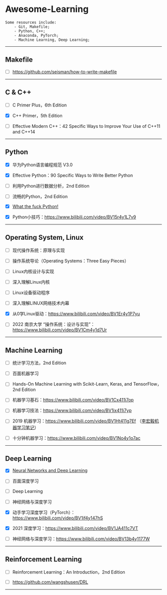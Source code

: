 

# Awesome-Learning



```
Some resources include:
	- Git, Makefile;
	- Python, C++;
	- Anaconda, PyTorch;
	- Machine Learning, Deep Learning;
```



------



## Makefile



- [ ] https://github.com/seisman/how-to-write-makefile




------



## C & C++



- [ ] C Primer Plus，6th Edition
- [x] C++ Primer，5th Edition
- [ ] Effective Modern C++：42 Specific Ways to Improve Your Use of C++11 and C++14



------



## Python



- [x] 华为Python语言编程规范 V3.0
- [x] Effective Python：90 Specific Ways to Write Better Python
- [ ] 利用Python进行数据分析，2nd Edition
- [ ] 流畅的Python，2nd Edition
- [x] [What the fuck Python! ](https://github.com/robertparley/wtfpython-cn)





- [x] Python小技巧：https://www.bilibili.com/video/BV15r4y1L7v9



------



## Operating System, Linux



- [ ] 现代操作系统：原理与实现
- [ ] 操作系统导论（Operating Systems：Three Easy Pieces）
- [ ] Linux内核设计与实现
- [ ] 深入理解Linux内核
- [ ] Linux设备驱动程序
- [ ] 深入理解LINUX网络技术内幕






- [x] 从0学Linux驱动：https://www.bilibili.com/video/BV1Er4y1P7yu
- [ ] 2022 南京大学 “操作系统：设计与实现”：https://www.bilibili.com/video/BV1Cm4y1d7Ur



------



## Machine Learning



- [ ] 统计学习方法，2nd Edition
- [ ] 百面机器学习
- [ ] Hands-On Machine Learning with Scikit-Learn, Keras, and TensorFlow，2nd Edition



- [ ] 机器学习基石：https://www.bilibili.com/video/BV1Cx411i7op
- [ ] 机器学习技法：https://www.bilibili.com/video/BV1ix411i7yp
- [ ] 2019 机器学习：https://www.bilibili.com/video/BV1Ht411g7Ef （[李宏毅机器学习笔记](https://datawhalechina.github.io/leeml-notes/#/?id=李宏毅机器学习笔记leeml-notes)）
- [ ] 十分钟机器学习：https://www.bilibili.com/video/BV1No4y1o7ac



------



## Deep Learning



- [x] [Neural Networks and Deep Learning](http://neuralnetworksanddeeplearning.com/index.html)
- [ ] 百面深度学习
- [ ] Deep Learning
- [ ] 神经网络与深度学习



- [x] 动手学习深度学习（PyTorch）：https://www.bilibili.com/video/BV1if4y147hS
- [x] 2021 深度学习：https://www.bilibili.com/video/BV1JA411c7VT
- [ ] 神经网络与深度学习：https://www.bilibili.com/video/BV13b4y1177W



------



## Reinforcement Learning



- [ ] Reinforcement Learning：An Introduction，2nd Edition





- [ ] https://github.com/wangshusen/DRL



------

